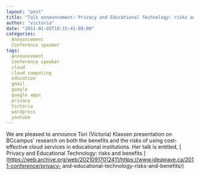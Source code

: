 ```yaml
---
layout: "post"
title: "Talk announcement: Privacy and Educational Technology: risks and benefits"
author: "victoria"
date: "2011-01-05T18:15:41-08:00"
categories:
  Announcement
  Conference speaker
tags: 
  Announcement
  Conference speaker
  cloud
  cloud computing
  education
  gmail
  google
  google apps
  privacy
  Victoria
  wordpress
  youtube
---
```


We are pleased to announce Tori (Victoria) Klassen presentation on BCcampus’
research on both the benefits and the risks of using cost-effective cloud
services in educational institutions. Her talk is entitled, [ Privacy and
Educational Technology: risks and benefits
](https://web.archive.org/web/20210917012411/https://www.ideawave.ca/2011-conference/privacy-
and-educational-technology-risks-and-benefits/)


[//]: # (Retrieved from https://web.archive.org/web/20211018002431/https://www.ideawave.ca/talk-announcement-privacy-and-educational-technology-risks-and-benefits/)